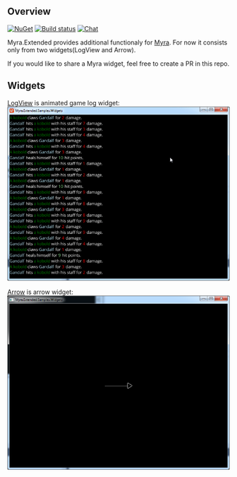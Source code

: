 ## Overview
[![NuGet](https://img.shields.io/nuget/v/Myra.Extended.svg)](https://www.nuget.org/packages/Myra.Extended/) [![Build status](https://ci.appveyor.com/api/projects/status/0s832exhh5o5nok4?svg=true)](https://ci.appveyor.com/project/RomanShapiro/myra-extended) [![Chat](https://img.shields.io/discord/628186029488340992.svg)](https://discord.gg/ZeHxhCY)

Myra.Extended provides additional functionaly for [Myra](https://github.com/rds1983/Myra).
For now it consists only from two widgets(LogView and Arrow).

If you would like to share a Myra widget, feel free to create a PR in this repo.

## Widgets
[LogView](/src/Widgets/LogView.cs) is animated game log widget:
![](/images/LogView.gif)

[Arrow](/src/Widgets/Arrow.cs) is arrow widget:
![](/images/Arrow.png)
